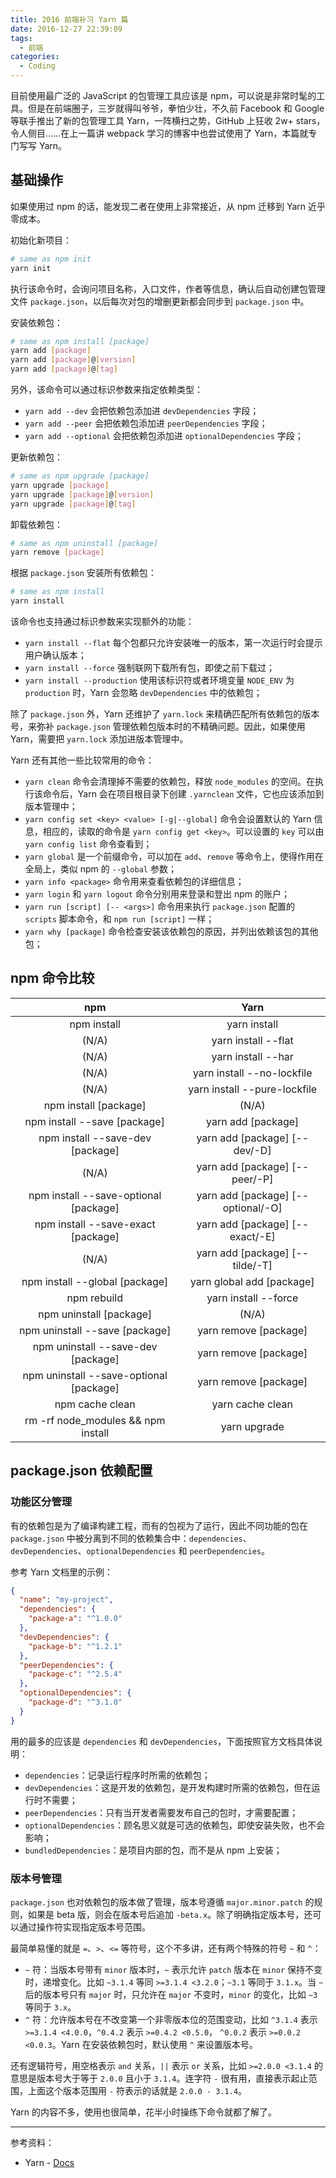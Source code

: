 ```yaml
---
title: 2016 前端补习 Yarn 篇
date: 2016-12-27 22:39:09
tags:
  - 前端
categories:
  - Coding
---
```


目前使用最广泛的 JavaScript 的包管理工具应该是 npm，可以说是非常时髦的工具。但是在前端圈子，三岁就得叫爷爷，拳怕少壮，不久前 Facebook 和 Google 等联手推出了新的包管理工具 Yarn，一阵横扫之势，GitHub 上狂收 2w+ stars，令人侧目……在上一篇讲 webpack 学习的博客中也尝试使用了 Yarn，本篇就专门写写 Yarn。

<!-- more -->

## 基础操作

如果使用过 npm 的话，能发现二者在使用上非常接近，从 npm 迁移到 Yarn 近乎零成本。

初始化新项目：

```bash
# same as npm init
yarn init
```

执行该命令时，会询问项目名称，入口文件，作者等信息，确认后自动创建包管理文件 `package.json`，以后每次对包的增删更新都会同步到 `package.json` 中。

安装依赖包：

```bash
# same as npm install [package]
yarn add [package]
yarn add [package]@[version]
yarn add [package]@[tag]
```

另外，该命令可以通过标识参数来指定依赖类型：

  - `yarn add --dev` 会把依赖包添加进 `devDependencies` 字段；
  - `yarn add --peer` 会把依赖包添加进 `peerDependencies` 字段；
  - `yarn add --optional` 会把依赖包添加进 `optionalDependencies` 字段；

更新依赖包：

```bash
# same as npm upgrade [package]
yarn upgrade [package]
yarn upgrade [package]@[version]
yarn upgrade [package]@[tag]
```

卸载依赖包：

```bash
# same as npm uninstall [package]
yarn remove [package]
```

根据 `package.json` 安装所有依赖包：

```bash
# same as npm install
yarn install
```

该命令也支持通过标识参数来实现额外的功能：

  - `yarn install --flat` 每个包都只允许安装唯一的版本，第一次运行时会提示用户确认版本；
  - `yarn install --force` 强制联网下载所有包，即使之前下载过；
  - `yarn install --production` 使用该标识符或者环境变量 `NODE_ENV` 为 `production` 时，Yarn 会忽略 `devDependencies` 中的依赖包；

除了 `package.json` 外，Yarn 还维护了 `yarn.lock` 来精确匹配所有依赖包的版本号，来弥补 `package.json` 管理依赖包版本时的不精确问题。因此，如果使用 Yarn，需要把 `yarn.lock` 添加进版本管理中。

Yarn 还有其他一些比较常用的命令：

  - `yarn clean` 命令会清理掉不需要的依赖包，释放 `node_modules` 的空间。在执行该命令后，Yarn 会在项目根目录下创建 `.yarnclean` 文件，它也应该添加到版本管理中；
  - `yarn config set <key> <value> [-g|--global]` 命令会设置默认的 Yarn 信息，相应的，读取的命令是 `yarn config get <key>`。可以设置的 `key` 可以由 `yarn config list` 命令查看到；
  - `yarn global` 是一个前缀命令，可以加在 `add`、`remove` 等命令上，使得作用在全局上，类似 npm 的 `--global` 参数；
  - `yarn info <package>` 命令用来查看依赖包的详细信息；
  - `yarn login` 和 `yarn logout` 命令分别用来登录和登出 npm 的账户；
  - `yarn run [script] [-- <args>]` 命令用来执行 `package.json` 配置的 `scripts` 脚本命令，和 `npm run [script]` 一样；
  - `yarn why [package]` 命令检查安装该依赖包的原因，并列出依赖该包的其他包；

## npm 命令比较

| npm | Yarn |
|:------:|:------:|
|npm install|yarn install|
|(N/A)|yarn install --flat|
|(N/A)|yarn install --har|
|(N/A)|yarn install --no-lockfile|
|(N/A)|yarn install --pure-lockfile|
|npm install [package]|(N/A)|
|npm install --save [package]|yarn add [package]|
|npm install --save-dev [package]|yarn add [package] [--dev/-D]|
|(N/A)|yarn add [package] [--peer/-P]|
|npm install --save-optional [package]|yarn add [package] [--optional/-O]|
|npm install --save-exact [package]|yarn add [package] [--exact/-E]|
|(N/A)|yarn add [package] [--tilde/-T]|
|npm install --global [package]|yarn global add [package]|
|npm rebuild|yarn install --force|
|npm uninstall [package]|(N/A)|
|npm uninstall --save [package]|yarn remove [package]|
|npm uninstall --save-dev [package]|yarn remove [package]|
|npm uninstall --save-optional [package]|yarn remove [package]|
|npm cache clean|yarn cache clean|
|rm -rf node_modules && npm install|yarn upgrade|

## package.json 依赖配置

### 功能区分管理

有的依赖包是为了编译构建工程，而有的包视为了运行，因此不同功能的包在 `package.json` 中被分离到不同的依赖集合中：`dependencies`、`devDependencies`、`optionalDependencies` 和 `peerDependencies`。

参考 Yarn 文档里的示例：

```json
{
  "name": "my-project",
  "dependencies": {
    "package-a": "^1.0.0"
  },
  "devDependencies": {
    "package-b": "^1.2.1"
  },
  "peerDependencies": {
    "package-c": "^2.5.4"
  },
  "optionalDependencies": {
    "package-d": "^3.1.0"
  }
}
```

用的最多的应该是 `dependencies` 和 `devDependencies`，下面按照官方文档具体说明：

  - `dependencies`：记录运行程序时所需的依赖包；
  - `devDependencies`：这是开发的依赖包，是开发构建时所需的依赖包，但在运行时不需要；
  - `peerDependencies`：只有当开发者需要发布自己的包时，才需要配置；
  - `optionalDependencies`：顾名思义就是可选的依赖包，即使安装失败，也不会影响；
  - `bundledDependencies`：是项目内部的包，而不是从 npm 上安装；

### 版本号管理

`package.json` 也对依赖包的版本做了管理，版本号遵循 `major.minor.patch` 的规则，如果是 beta 版，则会在版本号后追加 `-beta.x`。除了明确指定版本号，还可以通过操作符实现指定版本号范围。

最简单易懂的就是 `=`、`>`、`<=` 等符号，这个不多讲，还有两个特殊的符号 `~` 和 `^`：

  - `~` 符：当版本号带有 `minor` 版本时，`~` 表示允许 `patch` 版本在 `minor` 保持不变时，递增变化。比如 `~3.1.4` 等同 `>=3.1.4 <3.2.0`；`~3.1` 等同于 `3.1.x`。当 `~` 后的版本号只有 `major` 时，只允许在 `major` 不变时，`minor` 的变化，比如 `~3` 等同于 `3.x`。
  - `^` 符：允许版本号在不改变第一个非零版本位的范围变动，比如 `^3.1.4` 表示 `>=3.1.4 <4.0.0`，`^0.4.2` 表示 `>=0.4.2 <0.5.0`， `^0.0.2` 表示 `>=0.0.2 <0.0.3`。Yarn 在安装依赖包时，默认使用 `^` 来设置版本号。

还有逻辑符号，用空格表示 `and` 关系，`||` 表示 `or` 关系，比如 `>=2.0.0 <3.1.4` 的意思是版本号大于等于 `2.0.0` 且小于 `3.1.4`。连字符 `-` 很有用，直接表示起止范围，上面这个版本范围用 `-` 符表示的话就是 `2.0.0 - 3.1.4`。

Yarn 的内容不多，使用也很简单，花半小时操练下命令就都了解了。

*************************************************

参考资料：
  - Yarn - [Docs](https://yarnpkg.com/en/docs)
